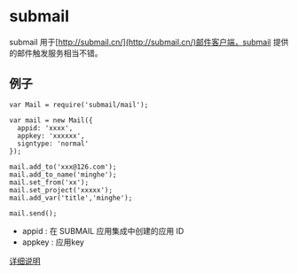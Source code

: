 # submail

submail 用于[http://submail.cn/](http://submail.cn/)邮件客户端，submail 提供的邮件触发服务相当不错。

## 例子

    var Mail = require('submail/mail');
    
    var mail = new Mail({
      appid: 'xxxx',
      appkey: 'xxxxxx',
      signtype: 'normal'
    });
    
    mail.add_to('xxx@126.com');
    mail.add_to_name('minghe');
    mail.set_from('xx');
    mail.set_project('xxxxx');
    mail.add_var('title','minghe');
    
    mail.send();

* appid : 在 SUBMAIL 应用集成中创建的应用 ID
* appkey : 应用key

[详细说明](http://submail.cn/chs/documents/developer/nX6U81)

